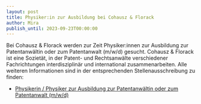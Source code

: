 ```yaml
---
layout: post
title: Physiker:in zur Ausbildung bei Cohausz & Florack
author: Mira
publish_until: 2023-09-23T00:00:00
---
```

Bei Cohausz & Florack werden zur Zeit Physiker:innen zur Ausbildung zur Patentanwältin oder zum Patentanwalt (m/w/d) gesucht. 
Cohausz & Florack ist eine Sozietät, in der Patent- und Rechtsanwälte verschiedener Fachrichtungen interdisziplinär und international zusammenarbeiten.
Alle weiteren Informationen sind in der entsprechenden Stellenausschreibung zu finden:

* [Physikerin / Physiker zur Ausbildung zur Patentanwältin oder zum Patentanwalt (m/w/d)](https://www.cohausz-florack.de/stellenangebote/Physikerin-Physiker-zur-Ausbildung-zur-Patentanwaeltin-ode-de-j38.html)
